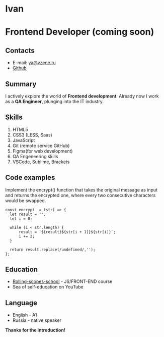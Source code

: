 # Ivan
# Frontend Developer (coming soon)
## Contacts
* E-mail: ya@vzene.ru
* [Github](https://github.com/ratioglobus)
## Summary
I actively explore the world of **Frontend development**. Already now I work as a **QA Engineer**, plunging into the IT industry.
## Skills
1. HTML5
2. CSS3 (LESS, Saas)
3. JavaScript 
4. Git (remote service GitHub)
5. Figma(for web development)
6. QA Engeneering skills
7. VSCode, Sublime, Brackets
## Code examples
Implement the encrypt() function that takes the original message as input and returns the encrypted one, where every two consecutive characters would be swapped.
```
const encrypt  = (str) => {
  let result = '';
  let i = 0;

  while (i < str.length) {
      result = `${result}${str[i + 1]}${str[i]}`;
      i += 2;
  }

  return result.replace(/undefined/,'');
};
```
## Education
- [Rolling-scopes-school](https://rs.school/) - JS/FRONT-END course
- Sea of self-education on YouTube
## Language
- English - A1
- Russia - native speaker

**Thanks for the introduction!**